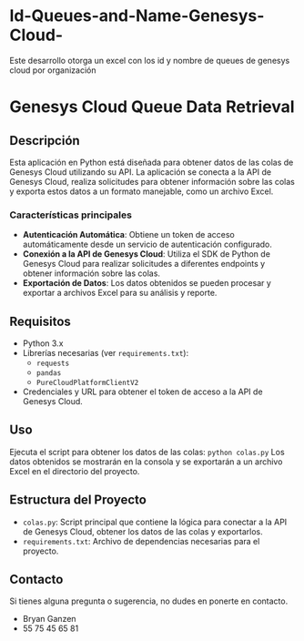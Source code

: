 # Id-Queues-and-Name-Genesys-Cloud-
Este desarrollo otorga un excel con los id y nombre de queues de genesys cloud por organización

# Genesys Cloud Queue Data Retrieval

## Descripción

Esta aplicación en Python está diseñada para obtener datos de las colas de Genesys Cloud utilizando su API. La aplicación se conecta a la API de Genesys Cloud, realiza solicitudes para obtener información sobre las colas y exporta estos datos a un formato manejable, como un archivo Excel.

### Características principales

- **Autenticación Automática**: Obtiene un token de acceso automáticamente desde un servicio de autenticación configurado.
- **Conexión a la API de Genesys Cloud**: Utiliza el SDK de Python de Genesys Cloud para realizar solicitudes a diferentes endpoints y obtener información sobre las colas.
- **Exportación de Datos**: Los datos obtenidos se pueden procesar y exportar a archivos Excel para su análisis y reporte.

## Requisitos

- Python 3.x
- Librerías necesarias (ver `requirements.txt`):
  - `requests`
  - `pandas`
  - `PureCloudPlatformClientV2`
- Credenciales y URL para obtener el token de acceso a la API de Genesys Cloud.

## Uso

Ejecuta el script para obtener los datos de las colas: `python colas.py`
Los datos obtenidos se mostrarán en la consola y se exportarán a un archivo Excel en el directorio del proyecto.

## Estructura del Proyecto

- `colas.py`: Script principal que contiene la lógica para conectar a la API de Genesys Cloud, obtener los datos de las colas y exportarlos.
- `requirements.txt`: Archivo de dependencias necesarias para el proyecto.

## Contacto

Si tienes alguna pregunta o sugerencia, no dudes en ponerte en contacto.

- Bryan Ganzen
- 55 75 45 65 81
